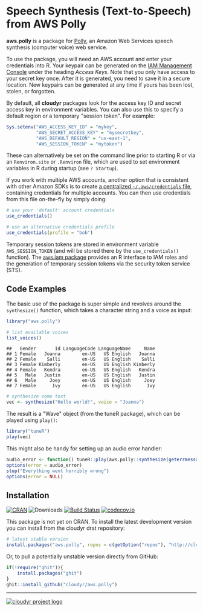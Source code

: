 # Speech Synthesis (Text-to-Speech) from AWS Polly

**aws.polly** is a package for [Polly](http://aws.amazon.com/documentation/polly), an Amazon Web Services speech synthesis (computer voice) web service.

To use the package, you will need an AWS account and enter your credentials into R. Your keypair can be generated on the [IAM Management Console](https://aws.amazon.com/) under the heading *Access Keys*. Note that you only have access to your secret key once. After it is generated, you need to save it in a secure location. New keypairs can be generated at any time if yours has been lost, stolen, or forgotten. 

By default, all **cloudyr** packages look for the access key ID and secret access key in environment variables. You can also use this to specify a default region or a temporary "session token". For example:

```R
Sys.setenv("AWS_ACCESS_KEY_ID" = "mykey",
           "AWS_SECRET_ACCESS_KEY" = "mysecretkey",
           "AWS_DEFAULT_REGION" = "us-east-1",
           "AWS_SESSION_TOKEN" = "mytoken")
```

These can alternatively be set on the command line prior to starting R or via an `Renviron.site` or `.Renviron` file, which are used to set environment variables in R during startup (see `? Startup`).

If you work with multiple AWS accounts, another option that is consistent with other Amazon SDKs is to create [a centralized `~/.aws/credentials` file](https://blogs.aws.amazon.com/security/post/Tx3D6U6WSFGOK2H/A-New-and-Standardized-Way-to-Manage-Credentials-in-the-AWS-SDKs), containing credentials for multiple accounts. You can then use credentials from this file on-the-fly by simply doing:

```R
# use your 'default' account credentials
use_credentials()

# use an alternative credentials profile
use_credentials(profile = "bob")
```

Temporary session tokens are stored in environment variable `AWS_SESSION_TOKEN` (and will be stored there by the `use_credentials()` function). The [aws.iam package](https://github.com/cloudyr/aws.iam/) provides an R interface to IAM roles and the generation of temporary session tokens via the security token service (STS).


## Code Examples ##

The basic use of the package is super simple and revolves around the `synthesize()` function, which takes a character string and a voice as input:


```r
library("aws.polly")

# list available voices
list_voices()
```

```
##   Gender       Id LanguageCode LanguageName     Name
## 1 Female   Joanna        en-US   US English   Joanna
## 2 Female    Salli        en-US   US English    Salli
## 3 Female Kimberly        en-US   US English Kimberly
## 4 Female   Kendra        en-US   US English   Kendra
## 5   Male   Justin        en-US   US English   Justin
## 6   Male     Joey        en-US   US English     Joey
## 7 Female      Ivy        en-US   US English      Ivy
```

```r
# synthesize some text
vec <- synthesize("Hello world!", voice = "Joanna")
```

The result is a "Wave" object (from the tuneR package), which can be played using `play()`:

```R
library("tuneR")
play(vec)
```

This might also be handy for setting up an audio error handler:

```R
audio_error <- function() tuneR::play(aws.polly::synthesize(geterrmessage(), voice = "Joanna"))
options(error = audio_error)
stop("Everything went horribly wrong")
options(error = NULL)
```


## Installation

[![CRAN](https://www.r-pkg.org/badges/version/aws.polly)](https://cran.r-project.org/package=aws.polly)
![Downloads](https://cranlogs.r-pkg.org/badges/aws.polly)
[![Build Status](https://travis-ci.org/cloudyr/aws.polly.png?branch=master)](https://travis-ci.org/cloudyr/aws.polly)
[![codecov.io](https://codecov.io/github/cloudyr/aws.polly/coverage.svg?branch=master)](https://codecov.io/github/cloudyr/aws.polly?branch=master)

This package is not yet on CRAN. To install the latest development version you can install from the cloudyr drat repository:

```R
# latest stable version
install.packages("aws.polly", repos = c(getOption("repos"), "http://cloudyr.github.io/drat"))
```

Or, to pull a potentially unstable version directly from GitHub:

```R
if(!require("ghit")){
    install.packages("ghit")
}
ghit::install_github("cloudyr/aws.polly")
```


---
[![cloudyr project logo](http://i.imgur.com/JHS98Y7.png)](https://github.com/cloudyr)

